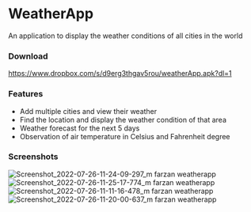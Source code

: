 # WeatherApp
An application to display the weather conditions of all cities in the world


### Download 

https://www.dropbox.com/s/d9erg3thgav5rou/weatherApp.apk?dl=1


### Features

- َAdd multiple cities and view their weather
- Find the location and display the weather condition of that area
- Weather forecast for the next 5 days
- Observation of air temperature in Celsius and Fahrenheit degree



### Screenshots

![Screenshot_2022-07-26-11-24-09-297_m farzan weatherapp](https://user-images.githubusercontent.com/60168299/181104166-b6a78b1a-30b2-4c0f-be3a-9a3dd68f5fa3.jpg)
![Screenshot_2022-07-26-11-25-17-774_m farzan weatherapp](https://user-images.githubusercontent.com/60168299/181104163-76748e28-0b16-4f01-b3b7-4d3890b511cc.jpg)
![Screenshot_2022-07-26-11-11-16-478_m farzan weatherapp](https://user-images.githubusercontent.com/60168299/181104158-d930350f-4460-4554-bc78-e4f7bc926d92.jpg)
![Screenshot_2022-07-26-11-20-00-637_m farzan weatherapp](https://user-images.githubusercontent.com/60168299/181104170-86d0102a-659c-403d-99a4-29a9a752f7a3.jpg)
